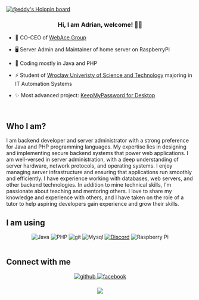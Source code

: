  [![@eddy's Holopin board](https://holopin.io/api/user/board?user=eddy)](https://holopin.io/@eddy)
### <div align="center">Hi, I am Adrian, welcome! 👨‍💻</div>  
  

- 🔭 CO-CEO of [WebAce Group](https://github.com/WebAce-Group)


- 🖥️ Server Admin and Maintainer of home server on RaspberryPi
  

- 🌱 Coding mostly in Java and PHP
  

- ⚡ Student of [Wrocław Univeristy of Science and Technology](https://pwr.edu.pl/en/) majoring in IT Automation Systems


- ✨ Most advanced project: [KeepMyPassword for Desktop](https://github.com/xEdziu/KeepMyPassword-Desktop)
  

<br/>

## Who I am?

I am backend developer and server administrator with a strong preference for Java and PHP programming languages. My expertise lies in designing and implementing secure backend systems that power web applications. I am well-versed in server administration, with a deep understanding of server hardware, network protocols, and operating systems. I enjoy managing server infrastructure and ensuring that applications run smoothly and efficiently. I have experience working with databases, web servers, and other backend technologies. In addition to mine technical skills, I'm passionate about teaching and mentoring others. I love to share my knowledge and experience with others, and I have taken on the role of a tutor to help aspiring developers gain experience and grow their skills. 

## I am using
<div align="center">
  <img alt="Java" src="https://img.shields.io/badge/Java-ED8B00?style=for-the-badge&logo=java&logoColor=white" />
  <img alt="PHP" src="https://img.shields.io/badge/PHP-777BB4?style=for-the-badge&logo=php&logoColor=white" />
  <img alt="git" src="https://img.shields.io/badge/-Git-F05032?style=for-the-badge&logo=git&logoColor=white" />
  <img alt="Mysql" src="https://img.shields.io/badge/MySQL-00000F?style=for-the-badge&logo=mysql&logoColor=white" />
  <a href="https://discordapp.com/users/240841326386610177/"><img alt="Discord" src="https://img.shields.io/badge/Discord-7289DA?style=for-the-badge&logo=discord&logoColor=white" /></a>
  <img alt="Raspberry Pi" src="https://img.shields.io/badge/Raspberry Pi 4B+-A22846?style=for-the-badge&logo=raspberrypi&logoColor=white" />
</div>

<br/>  


## Connect with me  
<div align="center">
<a href="https://github.com/xEdziu" target="_blank">
<img src=https://img.shields.io/badge/github-%2324292e.svg?&style=for-the-badge&logo=github&logoColor=white alt=github style="margin-bottom: 5px;" />
</a>
</a>
<a href="https://www.facebook.com/adrian.goral.6" target="_blank">
<img src=https://img.shields.io/badge/facebook-%232E87FB.svg?&style=for-the-badge&logo=facebook&logoColor=white alt=facebook style="margin-bottom: 5px;" />
</a>  
</div>  
  

<br/> 
<div align="center">
            <a href="https://github.com/sponsors/xEdziu" target="_blank" style="display: inline-block;">
                <img
                    src="https://img.shields.io/badge/Sponsor-Github-d360a3"
                    align="center"
                />
            </a></div>
<br />

